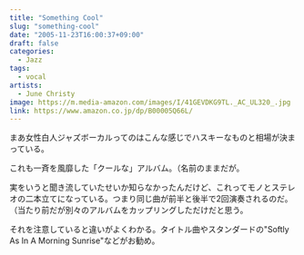 ```yaml
---
title: "Something Cool"
slug: "something-cool"
date: "2005-11-23T16:00:37+09:00"
draft: false
categories:
  - Jazz
tags: 
  - vocal
artists:
  - June Christy
image: https://m.media-amazon.com/images/I/41GEVDKG9TL._AC_UL320_.jpg
link: https://www.amazon.co.jp/dp/B00005Q66L/
---
```

まあ女性白人ジャズボーカルってのはこんな感じでハスキーなものと相場が決まっている。
<!--more-->
これも一斉を風靡した「クールな」アルバム。（名前のままだが。

実をいうと聞き流していたせいか知らなかったんだけど、これってモノとステレオの二本立てになっている。つまり同じ曲が前半と後半で2回演奏されるのだ。（当たり前だが別々のアルバムをカップリングしただけだと思う。

それを注意していると違いがよくわかる。タイトル曲やスタンダードの"Softly As In A Morning Sunrise"などがお勧め。
